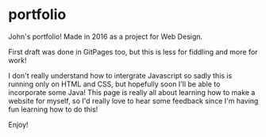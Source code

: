 # portfolio
John's portfolio! Made in 2016 as a project for Web Design.

First draft was done in GitPages too, but this is less for fiddling and more for work!

I don't really understand how to intergrate Javascript so sadly this is running only on HTML and CSS, but hopefully soon I'll be able to incorporate some Java! This page is really all about learning how to make a website for myself, so I'd really love to hear some feedback since I'm having fun learning how to do this!


Enjoy!
